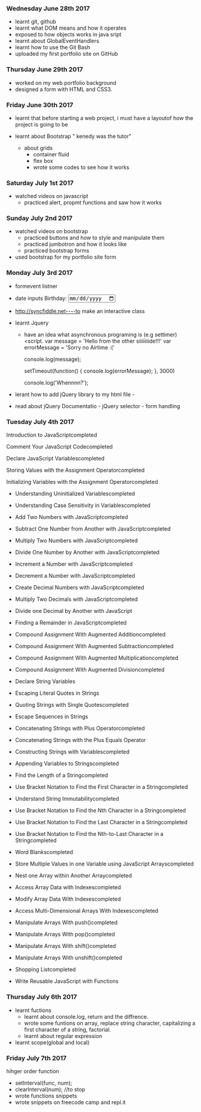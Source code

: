 ### Wednesday June 28th 2017

- learnt git, github
- learnt what DOM means and how it operates
- exposed to how objects works in java sript
- learnt about GlobalEventHandlers
- learnt how to use the Git Bash
- uploaded my first portfolio site on GitHub

### Thursday June 29th 2017
- worked on my web portfolio background
- designed a form with HTML and CSS3.

### Friday June 30th 2017
- learnt that before starting a web project, i must have a layoutof how the project is going to be 

- learnt about  Bootstrap " kenedy was the tutor"
    - about grids
         - container fluid
         - flex box
         - wrote some codes to see how it works


         
### Saturday July 1st 2017
- watched videos on javascript
  - practiced alert, propmt functions and saw how it works

### Sunday July 2nd 2017
- watched videos on bootstrap
  - practiced buttons and how to style and manipulate them
  - practiced jumbotron and how it looks like
  - practiced bootstrap forms
- used bootstrap for my portfolio site form


### Monday July 3rd 2017
- formevent listner
- date inputs
        <label for="bday">Birthday:</label>
        <input id="bday" type="date" required>

- http://syncfiddle.net----to make an interactive class


- learnt Jquery
  - have an idea what asynchronous programing is (e.g settimer)
 <script.
 var message = 'Hello from the other siiiiiiiide!!!'
    var errorMessage = 'Sorry no Airtime :(' 
    
    console.log(message);
    
    setTimeout(function() {
    	console.log(errorMessage);
    }, 3000)
    
    console.log('Whennnn?');
    
    
  </script>


- lerant how to add jQuery library to my html file
          -  <script src="https://ajax.googleapis.com/ajax/libs/jquery/3.2.1/jquery.min.js"></script>


- read about jQuery Documentatio
       - jQuery selector
       - form handling


### Tuesday July 4th 2017

Introduction to JavaScriptcompleted

Comment Your JavaScript Codecompleted

Declare JavaScript Variablescompleted

Storing Values with the Assignment Operatorcompleted

Initializing Variables with the Assignment Operatorcompleted

- Understanding Uninitialized Variablescompleted

- Understanding Case Sensitivity in Variablescompleted

- Add Two Numbers with JavaScriptcompleted

- Subtract One Number from Another with JavaScriptcompleted

- Multiply Two Numbers with JavaScriptcompleted

- Divide One Number by Another with JavaScriptcompleted

- Increment a Number with JavaScriptcompleted

- Decrement a Number with JavaScriptcompleted

- Create Decimal Numbers with JavaScriptcompleted

- Multiply Two Decimals with JavaScriptcompleted

- Divide one Decimal by Another with JavaScript

- Finding a Remainder in JavaScriptcompleted

- Compound Assignment With Augmented Additioncompleted

- Compound Assignment With Augmented Subtractioncompleted

- Compound Assignment With Augmented Multiplicationcompleted

- Compound Assignment With Augmented Divisioncompleted

- Declare String Variables
 
- Escaping Literal Quotes in Strings

- Quoting Strings with Single Quotescompleted

- Escape Sequences in Strings

- Concatenating Strings with Plus Operatorcompleted

- Concatenating Strings with the Plus Equals Operator

- Constructing Strings with Variablescompleted

- Appending Variables to Stringscompleted

- Find the Length of a Stringcompleted

- Use Bracket Notation to Find the First Character in a Stringcompleted

- Understand String Immutabilitycompleted

- Use Bracket Notation to Find the Nth Character in a Stringcompleted

- Use Bracket Notation to Find the Last Character in a Stringcompleted

- Use Bracket Notation to Find the Nth-to-Last Character in a Stringcompleted

- Word Blankscompleted

- Store Multiple Values in one Variable using JavaScript Arrayscompleted

- Nest one Array within Another Arraycompleted

- Access Array Data with Indexescompleted

- Modify Array Data With Indexescompleted

- Access Multi-Dimensional Arrays With Indexescompleted

- Manipulate Arrays With push()completed

- Manipulate Arrays With pop()completed

- Manipulate Arrays With shift()completed

- Manipulate Arrays With unshift()completed

- Shopping Listcompleted

- Write Reusable JavaScript with Functions


### Thursday July 6th 2017

- learnt fuctions 
    - learnt about console.log, return and the diffrence.
    - wrote some funtions on array, replace string character, capitalizing a first character of a       string, factorial.
    - learnt about regular expression 
- learnt scope(global and local)
    

### Friday July 7th 2017 
hihger order function
  - setInterval(func, num);
  - clearInterval(num); //to stop
- wrote functions snippets
- wrote snippets on freecode camp and repl.it   